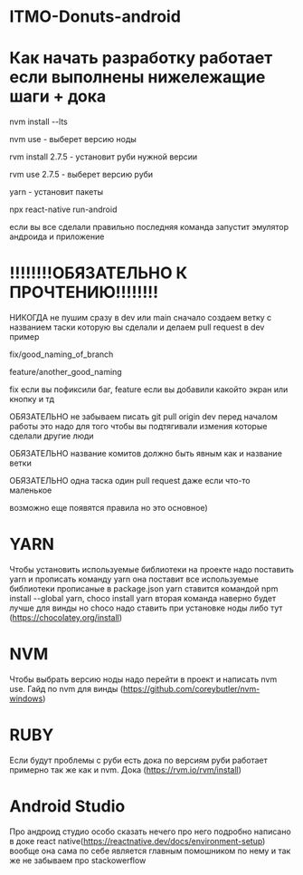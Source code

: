 # ITMO-Donuts-android
Как начать разработку работает если выполнены нижележащие шаги + дока
======
nvm install --lts

nvm use - выберет версию ноды

rvm install 2.7.5 - установит руби нужной версии

rvm use 2.7.5 - выберет версию руби

yarn - установит пакеты

npx react-native run-android

если вы все сделали правильно последняя команда запустит эмулятор андроида и приложение

!!!!!!!!ОБЯЗАТЕЛЬНО К ПРОЧТЕНИЮ!!!!!!!!
========
НИКОГДА не пушим сразу в dev или main сначало создаем ветку с названием таски которую вы сделали и делаем pull request в dev пример 

fix/good_naming_of_branch

feature/another_good_naming

fix если вы пофиксили баг, feature если вы добавили какойто экран или кнопку и тд

ОБЯЗАТЕЛЬНО не забываем писать git pull origin dev перед началом работы это надо для того чтобы вы подтягивали измения которые сделали другие люди

ОБЯЗАТЕЛЬНО название комитов должно быть явным как и название ветки 

ОБЯЗАТЕЛЬНО одна таска один pull request даже если что-то маленькое 

возможно еще появятся правила но это основное)

YARN
=========
Чтобы установить используемые библиотеки на проекте надо поставить yarn и прописать команду yarn она поставит все используемые библиотеки прописаные в package.json yarn ставится командой npm install --global yarn, choco install yarn вторая команда наверно будет лучше для винды но choco надо ставить при установке ноды либо тут (https://chocolatey.org/install)

NVM
==============
Чтобы выбрать версию ноды надо перейти в проект и написать nvm use. Гайд по nvm для винды (https://github.com/coreybutler/nvm-windows)

RUBY
======
Если будут проблемы с руби есть дока по версиям руби работает примерно так же как и nvm. Дока (https://rvm.io/rvm/install)

Android Studio
====
Про андроид студио особо сказать нечего про него подробно написано в доке react native(https://reactnative.dev/docs/environment-setup) вообще она сама по себе является главным помошником по нему и так же не забываем про stackowerflow

